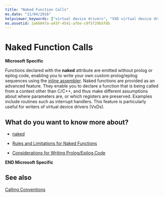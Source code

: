 ```yaml
---
title: "Naked Function Calls"
ms.date: "11/04/2016"
helpviewer_keywords: ["virtual device drivers", "VXD virtual device drivers", "virtual device drivers, naked function calls", "naked functions", "prolog code", "epilog code", "naked keyword [C++]", "naked keyword [C++], storage-class attribute"]
ms.assetid: 2a66847a-a43f-4541-a7be-c9f5f29b5fdb
---
```

# Naked Function Calls

**Microsoft Specific**

Functions declared with the **naked** attribute are emitted without prolog or epilog code, enabling you to write your own custom prolog/epilog sequences using the [inline assembler](../assembler/inline/inline-assembler.md). Naked functions are provided as an advanced feature. They enable you to declare a function that is being called from a context other than C/C++, and thus make different assumptions about where parameters are, or which registers are preserved. Examples include routines such as interrupt handlers. This feature is particularly useful for writers of virtual device drivers (VxDs).

## What do you want to know more about?

- [naked](../cpp/naked-cpp.md)

- [Rules and Limitations for Naked Functions](../cpp/rules-and-limitations-for-naked-functions.md)

- [Considerations for Writing Prolog/Epilog Code](../cpp/considerations-for-writing-prolog-epilog-code.md)

**END Microsoft Specific**

## See also

[Calling Conventions](../cpp/calling-conventions.md)